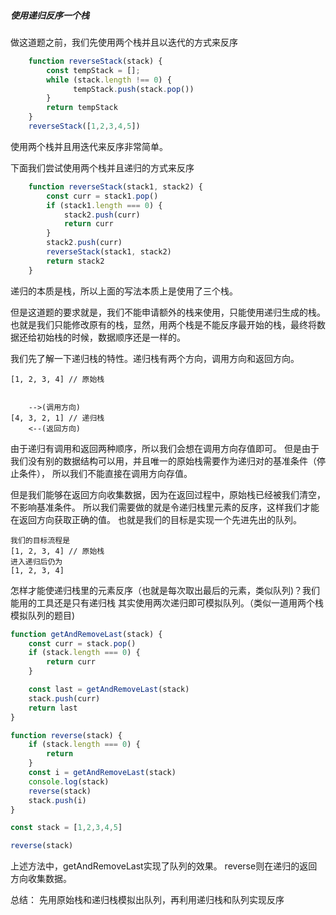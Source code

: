 ##### 使用递归反序一个栈

做这道题之前，我们先使用两个栈并且以迭代的方式来反序
```js
    function reverseStack(stack) {
        const tempStack = [];
        while (stack.length !== 0) {
              tempStack.push(stack.pop())
        }
        return tempStack
    }
    reverseStack([1,2,3,4,5])
```
使用两个栈并且用迭代来反序非常简单。

下面我们尝试使用两个栈并且递归的方式来反序
```js
    function reverseStack(stack1, stack2) {
        const curr = stack1.pop()
        if (stack1.length === 0) {
            stack2.push(curr)
            return curr
        }
        stack2.push(curr)
        reverseStack(stack1, stack2)
        return stack2
    }
```
递归的本质是栈，所以上面的写法本质上是使用了三个栈。


但是这道题的要求就是，我们不能申请额外的栈来使用，只能使用递归生成的栈。
也就是我们只能修改原有的栈，显然，用两个栈是不能反序最开始的栈，最终将数据还给初始栈的时候，数据顺序还是一样的。

我们先了解一下递归栈的特性。递归栈有两个方向，调用方向和返回方向。
```
[1, 2, 3, 4] // 原始栈


    -->(调用方向)
[4, 3, 2, 1] // 递归栈
    <--(返回方向)

```
由于递归有调用和返回两种顺序，所以我们会想在调用方向存值即可。
但是由于我们没有别的数据结构可以用，并且唯一的原始栈需要作为递归对的基准条件（停止条件）， 所以我们不能直接在调用方向存值。

但是我们能够在返回方向收集数据，因为在返回过程中，原始栈已经被我们清空，不影响基准条件。
所以我们需要做的就是令递归栈里元素的反序，这样我们才能在返回方向获取正确的值。
也就是我们的目标是实现一个先进先出的队列。
```
我们的目标流程是
[1, 2, 3, 4] // 原始栈
进入递归后仍为
[1, 2, 3, 4]
```
怎样才能使递归栈里的元素反序（也就是每次取出最后的元素，类似队列)？我们能用的工具还是只有递归栈
其实使用两次递归即可模拟队列。（类似一道用两个栈模拟队列的题目)
```js
function getAndRemoveLast(stack) {
    const curr = stack.pop()
    if (stack.length === 0) {
        return curr
    }

    const last = getAndRemoveLast(stack)
    stack.push(curr)
    return last
}

function reverse(stack) {
    if (stack.length === 0) {
        return
    }
    const i = getAndRemoveLast(stack)
    console.log(stack)
    reverse(stack)
    stack.push(i)
}

const stack = [1,2,3,4,5]

reverse(stack)

```
上述方法中，getAndRemoveLast实现了队列的效果。
reverse则在递归的返回方向收集数据。

总结：
先用原始栈和递归栈模拟出队列，再利用递归栈和队列实现反序